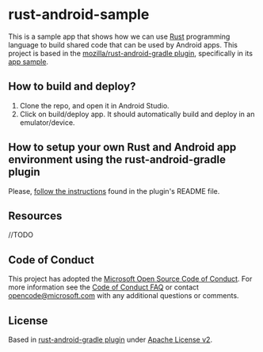 # rust-android-sample

This is a sample app that shows how we can use [Rust](https://www.rust-lang.org/) programming language to build shared code that can be used by Android apps.
This project is based in the [mozilla/rust-android-gradle plugin](https://github.com/mozilla/rust-android-gradle), specifically in its [app sample](https://github.com/mozilla/rust-android-gradle/tree/master/samples).

## How to build and deploy?

1. Clone the repo, and open it in Android Studio.
2. Click on build/deploy app. It should automatically build and deploy in an emulator/device.   

## How to setup your own Rust and Android app environment using the rust-android-gradle plugin
Please, [follow the instructions](https://github.com/mozilla/rust-android-gradle/blob/master/README.md) found in the plugin's README file.

## Resources

//TODO

## Code of Conduct

This project has adopted the [Microsoft Open Source Code of Conduct](https://opensource.microsoft.com/codeofconduct/). For more information see the [Code of Conduct FAQ](https://opensource.microsoft.com/codeofconduct/faq/) or contact [opencode@microsoft.com](mailto:opencode@microsoft.com) with any additional questions or comments.

## License

Based in [rust-android-gradle plugin](https://github.com/mozilla/rust-android-gradle) under [Apache License v2](https://github.com/mozilla/rust-android-gradle/blob/master/LICENSE).

